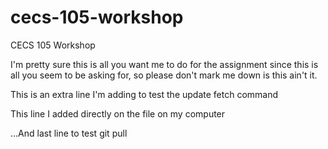 # cecs-105-workshop
CECS 105 Workshop

I'm pretty sure this is all you want me to do for the assignment
since this is all you seem to be asking for, so please don't mark
me down is this ain't it.

This is an extra line I'm adding to test the update fetch command

This line I added directly on the file on my computer

...And last line to test git pull
